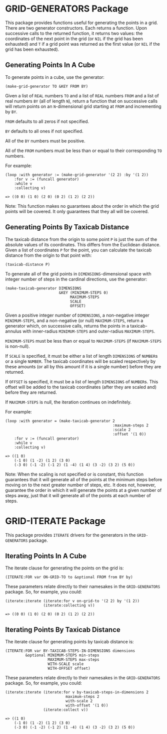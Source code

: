 GRID-GENERATORS Package
=======================

This package provides functions useful for generating the points in a
grid.  There are two generator constructors.  Each returns a function.
Upon successive calls to the returned function, it returns two values:
the coordinates of the next point in the grid (or `NIL` if the grid
has been exhausted) and `T` if a grid point was returned as the first
value (or `NIL` if the grid has been exhausted).

Generating Points In A Cube
---------------------------

To generate points in a cube, use the generator:

    (make-grid-generator TO &KEY FROM BY)

Given a list of `REAL` numbers `TO` and a list of `REAL` numbers
`FROM` and a list of real numbers `BY` (all of length `N`), return a
function that on successive calls will return points on an
`N`-dimensional grid starting at `FROM` and incrementing by `BY`.

`FROM` defaults to all zeros if not specified.

`BY` defaults to all ones if not specified.

All of the `BY` numbers must be positive.

All of the `FROM` numbers must be less than or equal to their
corresponding `TO` numbers.

For example:

    (loop :with generator := (make-grid-generator '(2 2) :by '(1 2))
        :for v := (funcall generator)
        :while v
        :collecting v)

    => ((0 0) (1 0) (2 0) (0 2) (1 2) (2 2))

Note: This function makes no guarantees about the order in which the
grid points will be covered.  It only guarantees that they all will be
covered.

Generating Points By Taxicab Distance
-------------------------------------

The taxicab distance from the origin to some point `P` is just the sum
of the absolute values of its coordinates.  This differs from the
Euclidean distance.  Given a list of coordinates `P` for the point,
you can calculate the taxicab distance from the origin to that point
with:

    (taxicab-distance P)

To generate all of the grid points in `DIMENSIONS`-dimensional space with
integer number of steps in the cardinal directions, use the generator:

    (make-taxicab-generator DIMENSIONS
                            &KEY (MINIMUM-STEPS 0)
                                 MAXIMUM-STEPS
                                 SCALE
                                 OFFSET)

Given a positive integer number of `DIMENSIONS`, a non-negative
integer `MINIMUM-STEPS`, and a non-negative (or null)
`MAXIMUM-STEPS`, return a generator which, on successive calls,
returns the points in a taxicab-annulus with inner-radius
`MINIMUM-STEPS` and outer-radius `MAXIMUM-STEPS`.

`MINIMUM-STEPS` must be less than or equal to `MAXIMUM-STEPS` (if
`MAXIMUM-STEPS` is non-null).

If `SCALE` is specified, it must be either a list of length `DIMENSIONS`
of `NUMBER`s or a single `NUMBER`.  The taxicab coordinates will be scaled
respectively by these amounts (or all by this amount if it is a single
number) before they are returned.

If `OFFSET` is specified, it must be a list of length `DIMENSIONS` of
`NUMBER`s.  This offset will be added to the taxicab coordinates (after
they are scaled and) before they are returned.

If `MAXIMUM-STEPS` is null, the iteration continues on indefinitely.

For example:

    (loop :with generator = (make-taxicab-generator 2
                                                    :maximum-steps 2
                                                    :scale 2
                                                    :offset '(1 0))
        :for v := (funcall generator)
        :while v
        :collecting v)

    => ((1 0)
        (-1 0) (1 -2) (1 2) (3 0)
        (-3 0) (-1 -2) (-1 2) (1 -4) (1 4) (3 -2) (3 2) (5 0))

Note: When the scaling is not specified or is constant, this function
guarantees that it will generate all of the points at the minimum
steps before moving on to the next greater number of steps, etc.  It
does not, however, guarantee the order in which it will generate the
points at a given number of steps away, just that it will generate all
of the points at each number of steps.

GRID-ITERATE Package
====================

This package provides `ITERATE` drivers for the generators in the
`GRID-GENERATORS` package.

Iterating Points In A Cube
--------------------------

The iterate clause for generating the points on the grid is:

    (ITERATE:FOR var ON-GRID-TO to &optional FROM from BY by)

These parameters relate directly to their namesakes in the
`GRID-GENERATORS` package.  So, for example, you could:

    (iterate:iterate (iterate:for v on-grid-to '(2 2) by '(1 2))
                     (iterate:collecting v))

    => ((0 0) (1 0) (2 0) (0 2) (1 2) (2 2))


Iterating Points By Taxicab Distance
------------------------------------

The iterate clause for generating points by taxicab distance is:

    (ITERATE:FOR var BY-TAXICAB-STEPS-IN-DIMENSIONS dimensions
             &optional MINIMUM-STEPS min-steps
                       MAXIMUM-STEPS max-steps
                       WITH-SCALE scale
                       WITH-OFFSET offset)

These parameters relate directly to their namesakes in the
`GRID-GENERATORS` package.  So, for example, you could:

    (iterate:iterate (iterate:for v by-taxicab-steps-in-dimensions 2
                               maximum-steps 2
                               with-scale 2
                               with-offset '(1 0))
                     (iterate:collect v))

    => ((1 0)
        (-1 0) (1 -2) (1 2) (3 0)
        (-3 0) (-1 -2) (-1 2) (1 -4) (1 4) (3 -2) (3 2) (5 0))
